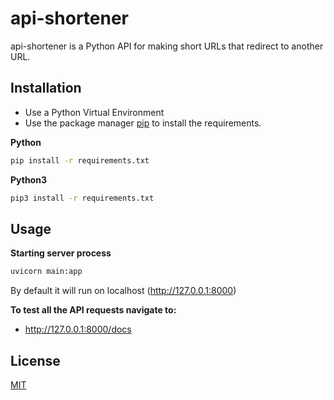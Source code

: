# api-shortener

api-shortener is a Python API for making short URLs that redirect to another URL.

## Installation

* Use a Python Virtual Environment
* Use the package manager [pip](https://pip.pypa.io/en/stable/) to install the requirements.

**Python**
```bash
pip install -r requirements.txt
```
**Python3**
```bash
pip3 install -r requirements.txt
```
## Usage

**Starting server process**
```bash
uvicorn main:app
```
By default it will run on localhost (http://127.0.0.1:8000)

**To test all the API requests navigate to:**
* http://127.0.0.1:8000/docs

## License
[MIT](https://github.com/HabibuGG/api-shortener/blob/main/LICENSE)
